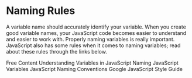 # Naming Rules

A variable name should accurately identify your variable. When you create good variable names, your JavaScript code becomes easier to understand and easier to work with. Properly naming variables is really important. JavaScript also has some rules when it comes to naming variables; read about these rules through the links below. 

<ResourceGroupTitle>Free Content</ResourceGroupTitle>
<BadgeLink colorScheme='yellow' badgeText='Read' href='https://www.informit.com/articles/article.aspx?p=131025&seqNum=3'>Understanding Variables in JavaScript</BadgeLink>
<BadgeLink colorScheme='yellow' badgeText='Read' href='https://www.dummies.com/article/technology/programming-web-design/javascript/naming-javascript-variables-142522/'>Naming JavaScript Variables</BadgeLink>
<BadgeLink colorScheme='yellow' badgeText='Read' href='https://www.robinwieruch.de/javascript-naming-conventions/'>JavaScript Naming Conventions</BadgeLink>
<BadgeLink colorScheme='yellow' badgeText='Read' href='https://google.github.io/styleguide/jsguide.html'>Google JavaScript Style Guide</BadgeLink>


